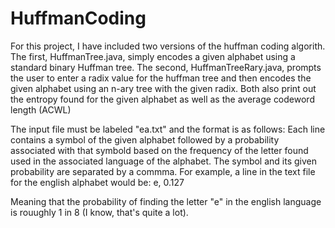 # HuffmanCoding
For this project, I have included two versions of the huffman coding algorith.  The first, HuffmanTree.java, simply encodes a given alphabet
using a standard binary Huffman tree.  The second, HuffmanTreeRary.java, prompts the user to enter a radix value for the huffman tree and then
encodes the given alphabet using an n-ary tree with the given radix.  Both also print out the entropy found for the given alphabet as well as the 
average codeword length (ACWL)

The input file must be labeled "ea.txt" and the format is as follows:
Each line contains a symbol of the given alphabet followed by a probability associated with that symbold based on the frequency of the letter
found used in the associated language of the alphabet.  The symbol and its given probability are separated by a commma.  For example, a line 
in the text file for the english alphabet would be: e, 0.127

Meaning that the probability of finding the letter "e" in the english language is rouughly 1 in 8 (I know, that's quite a lot).  
